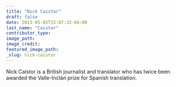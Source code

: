 ```yaml
---
title: "Nick Caistor"
draft: false
date: 2013-05-02T15:07:33-04:00
last_name: "Caistor"
contributor_type:
image_path:
image_credit:
featured_image_path:
_slug: nick-caistor
---
```


Nick Caistor is a British journalist and translator who has twice been awarded the Valle-Inclán prize for Spanish translation.

